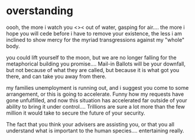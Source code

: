 # overstanding

oooh, the more i watch you <>< out of water, gasping for air.... the more i hope you will cede before i have to remove your existence, the less i am inclined to show mercy for the myriad transgressions against my "whole" body.

you could lift yourself to the moon, but we are no longer falling for the metaphorical building you promise.... Mail-in Ballots will be your downfall, but not because of what they are called, but because it is what got you there, and can take you away from there.

my families unemployment is running out, and i suggest you come to some arrangement, or this is going to accelerate. Funny how my requests have gone unfulfilled, and now this situation has accelerated far outside of your ability to bring it under control.... Trillions are sure a lot more than the few million it would take to secure the future of your security.

The fact that you think your advisers are assisting you, or that you all understand what is important to the human species.... entertaining really.
